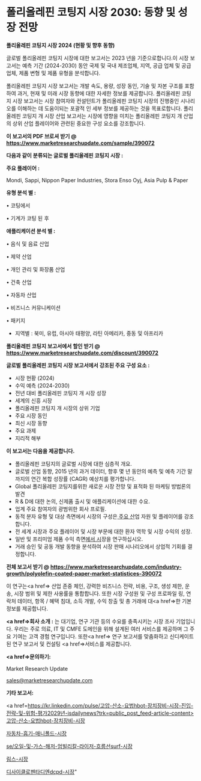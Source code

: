 # 폴리올레핀 코팅지 시장 2030: 동향 및 성장 전망

<strong>폴리올레핀 코팅지 시장 2024 (현황 및 향후 동향)</strong>

글로벌 폴리올레핀 코팅지 시장에 대한 보고서는 2023 년을 기준으로합니다.이 시장 보고서는 예측 기간 (2024-2030) 동안 국제 및 국내 제조업체, 지역, 공급 업체 및 공급 업체, 제품 변형 및 제품 유형을 분석합니다.

폴리올레핀 코팅지 시장 보고서는 개발 속도, 용량, 성장 동인, 기술 및 자본 구조를 포함하여 과거, 현재 및 미래 시장 동향에 대한 자세한 정보를 제공합니다. 폴리올레핀 코팅지 시장 보고서는 시장 참여자와 컨설턴트가 폴리올레핀 코팅지 시장의 진행중인 시나리오를 이해하는 데 도움이되는 포괄적 인 세부 정보를 제공하는 것을 목표로합니다. 폴리올레핀 코팅지 개 시장 산업 보고서는 시장에 영향을 미치는 폴리올레핀 코팅지 개 산업의 상위 산업 플레이어와 관련된 중요한 구성 요소를 강조합니다.



<strong>이 보고서의 PDF 브로셔 받기 @ <a href=https://www.marketresearchupdate.com/sample/390072>https://www.marketresearchupdate.com/sample/390072</a></strong>



<strong>다음과 같이 분류되는 글로벌 폴리올레핀 코팅지 시장 :</strong>



<strong>주요 플레이어 :</strong>

Mondi, Sappi, Nippon Paper Industries, Stora Enso Oyj, Asia Pulp & Paper



<strong>유형 분석 별 :</strong>

• 코팅에서

• 기계가 코팅 된 후



<strong>애플리케이션 분석 별 :</strong>

• 음식 및 음료 산업

• 제약 산업

• 개인 관리 및 화장품 산업

• 건축 산업

• 자동차 산업

• 비즈니스 커뮤니케이션

• 패키지

<ul>
  <li>지역별 : 북미, 유럽, 아시아 태평양, 라틴 아메리카, 중동 및 아프리카</li>
</ul>


<strong>폴리올레핀 코팅지 보고서에서 할인 받기 @ <a href=https://www.marketresearchupdate.com/discount/390072>https://www.marketresearchupdate.com/discount/390072</a></strong>



<strong>글로벌 폴리올레핀 코팅지 시장 보고서에서 강조된 주요 구성 요소 :</strong>
<ul>
  <li>시장 현황 (2024)</li>
  <li>수익 예측 (2024-2030)</li>
  <li>전년 대비 폴리올레핀 코팅지 개 시장 성장</li>
  <li>세계의 신흥 시장</li>
  <li>폴리올레핀 코팅지 개 시장의 상위 기업</li>
  <li>주요 시장 동인</li>
  <li>최신 시장 동향</li>
  <li>주요 과제</li>
  <li>지리적 해부</li>
</ul>


<strong>이 보고서는 다음을 제공합니다.</strong>
<ul>
  <li>폴리올레핀 코팅지의 글로벌 시장에 대한 심층적 개요.</li>
  <li>글로벌 산업 동향, 2015 년의 과거 데이터, 향후 몇 년 동안의 예측 및 예측 기간 말까지의 연간 복합 성장률 (CAGR) 예상치를 평가합니다.</li>
  <li>Global 폴리올레핀 코팅지를위한 새로운 시장 전망 및 표적화 된 마케팅 방법론의 발견</li>
  <li>R &amp; D에 대한 논의, 신제품 출시 및 애플리케이션에 대한 수요.</li>
  <li>업계 주요 참여자의 광범위한 회사 프로필.</li>
  <li>동적 분자 유형 및 대상 측면에서 시장의 구성은<a href=> 주요 산</a>업 자원 및 플레이어를 강조합니다.</li>
  <li>전 세계 시장과 주요 플레이어 및 시장 부문에 대한 환자 역학 및 시장 수익의 성장.</li>
  <li>일반 및 프리미엄 제품 수익 측면<a href=>에서 시</a>장을 연구하십시오.</li>
  <li>거래 승인 및 공동 개발 동향을 분석하여 시장 판매 시나리오에서 상업적 기회를 결정합니다.</li>
</ul>



<strong>전체 보고서 받기 @ <a href=https://www.marketresearchupdate.com/industry-growth/polyolefin-coated-paper-market-statistices-390072>https://www.marketresearchupdate.com/industry-growth/polyolefin-coated-paper-market-statistices-390072</a></strong>

이 연구는<a href=> 산업 존중</a> 체인, 강력한 비즈니스 전략, 비용, 구조, 생성 제한, 운송, 시장 범위 및 제한 사용률을 통합합니다. 또한 시장 구성원 및 구성 프로파일 링, 연락처 데이터, 항목 / 혜택 침대, 소득 개발, 수익 창출 및 총 거래에 대<a href=>한 기본 </a>정보를 제공합니다.



<strong><a href=>회사 소</a>개 :</strong>
는 대기업, 연구 기관 등의 수요를 충족시키는 시장 조사 기업입니다. 우리는 주로 의료, IT 및 CMFE 도메인을 위해 설계된 여러 서비스를 제공하며 그 주요 기여는 고객 경험 연구입니다. 또한<a href=> 연구 보</a>고서를 맞춤화하고 신디케이트 된 연구 보고서 및 컨설팅 <a href=>서비스</a>를 제공합니다.



<strong><a href=>문의하기:</a></strong>

Market Research Update

sales@marketresearchupdate.com



<strong>기타 보고서:</strong>

<a href=https://kr.linkedin.com/pulse/고압-산소-요법hbot-장치장비-시장-진입-전략-및-위험-평가2029년-isdailynews?trk=public_post_feed-article-content>고압-산소-요법hbot-장치장비-시장</a>

<a href=https://www.linkedin.com/pulse/자동차-흡기-매니폴드-시장-현재-및-미래-성장-2029-analytics-avenue-adventures-24-ana/>자동차-흡기-매니폴드-시장</a>

<a href=https://www.linkedin.com/pulse/se/오일-및-가스-해저-엄빌리칼-라이저-흐름선surf-시장-경쟁-분석-metaf/>se/오일-및-가스-해저-엄빌리칼-라이저-흐름선surf-시장</a>

<a href=https://www.linkedin.com/pulse/림스-시장-세분화-연구-및-목표-고객2029년-trend-tracking-tips-360-analysis-r4nzf/>림스-시장</a>

<a href=https://www.linkedin.com/pulse/디사이클로펜타디엔dcpd-시장-동향-및-성장-전망-isdailynews-qknxc/>디사이클로펜타디엔dcpd-시장</a>"
